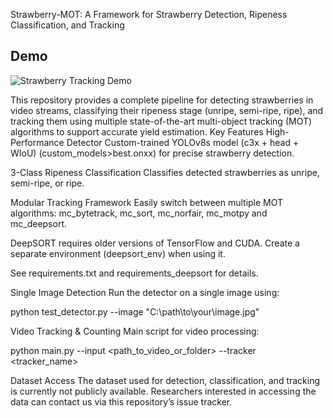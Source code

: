 Strawberry-MOT: A Framework for Strawberry Detection, Ripeness Classification, and Tracking

## Demo

![Strawberry Tracking Demo](assets/demo.gif)

This repository provides a complete pipeline for detecting strawberries in video streams, classifying their ripeness stage (unripe, semi-ripe, ripe), and tracking them using multiple state-of-the-art multi-object tracking (MOT) algorithms to support accurate yield estimation.
Key Features
High-Performance Detector
Custom-trained YOLOv8s model (c3x + head + WIoU) (custom_models>best.onxx) for precise strawberry detection.

3-Class Ripeness Classification
Classifies detected strawberries as unripe, semi-ripe, or ripe.

Modular Tracking Framework
Easily switch between multiple MOT algorithms: mc_bytetrack, mc_sort, mc_norfair, mc_motpy and mc_deepsort. 

DeepSORT requires older versions of TensorFlow and CUDA. Create a separate environment (deepsort_env) when using it.

See requirements.txt and requirements_deepsort for details.

Single Image Detection
Run the detector on a single image using:

python test_detector.py --image "C:\path\to\your\image.jpg"

Video Tracking & Counting
Main script for video processing:

python main.py --input <path_to_video_or_folder> --tracker <tracker_name>


Dataset Access
The dataset used for detection, classification, and tracking is currently not publicly available.
Researchers interested in accessing the data can contact us via this repository’s issue tracker.



